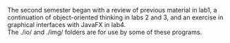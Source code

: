 The second semester began with a review of previous material in lab1, a continuation of object-oriented thinking in labs 2 and 3, and an exercise in graphical interfaces with JavaFX in lab4.  
The ./io/ and ./img/ folders are for use by some of these programs.
